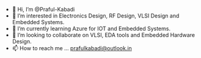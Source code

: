 - 👋 Hi, I’m @Praful-Kabadi
- 👀 I’m interested in Electronics Design, RF Design, VLSI Design and Embedded Systems.
- 🌱 I’m currently learning Azure for IOT and Embedded Systems.
- 💞️ I’m looking to collaborate on VLSI, EDA tools and Embedded Hardware Design.
- 📫 How to reach me ... prafulkabadi@outlook.in

<!---
Praful-Kabadi/Praful-Kabadi is a ✨ special ✨ repository because its `README.md` (this file) appears on your GitHub profile.
You can click the Preview link to take a look at your changes.
--->
